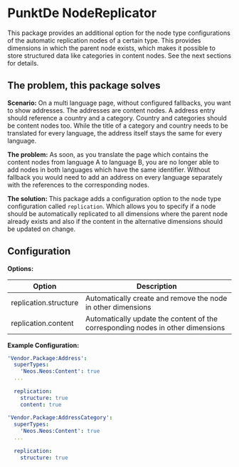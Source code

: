# PunktDe NodeReplicator

This package provides an additional option for the node type configurations of the automatic replication nodes of a certain type. This provides dimensions in which the parent node exists, which makes it possible to store structured data like categories in content nodes. See the next sections for details.

## The problem, this package solves

**Scenario:** On a multi language page, without configured fallbacks, you want to show addresses. The addresses are content nodes. A address entry should reference a country and a category. Country and categories should be content nodes too. While the title of a category and country needs to be translated for every language, the address itself stays the same for every language.

**The problem:** As soon, as you translate the page which contains the content nodes from language A to language B, you are no longer able to add nodes in both languages which have the same identifier. Without fallback you would need to add an address on every language separately with the references to the corresponding nodes.

**The solution:** This package adds a configuration option to the node type configuration called `replication`. Which allows you to specify if a node should be automatically replicated to all dimensions where the parent node already exists and also if the content in the alternative dimensions should be updated on change. 

## Configuration

**Options:**

| Option                | Description                                                                     |
|-----------------------|---------------------------------------------------------------------------------|
| replication.structure | Automatically create and remove the node in other dimensions                    |
| replication.content   | Automatically update the content of the corresponding nodes in other dimensions |

**Example Configuration:**

```yaml
'Vendor.Package:Address':
  superTypes:
    'Neos.Neos:Content': true
  ...
  
  replication:
    structure: true
    content: true
    
'Vendor.Package:AddressCategory':
  superTypes:
    'Neos.Neos:Content': true
  ...
  
  replication:
    structure: true
    
```